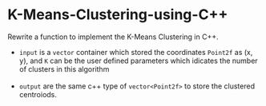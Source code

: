 # K-Means-Clustering-using-C++
Rewrite a function to implement the K-Means Clustering in C++.
<br>

* `input` is a `vector` container which stored the coordinates `Point2f` as (x, y), and `K` can be the user defined parameters which idicates the number of clusters in this algorithm<br><br>
* `output` are the same c++ type of `vector<Point2f>` to store the clustered centroiods.<br>
<br>


